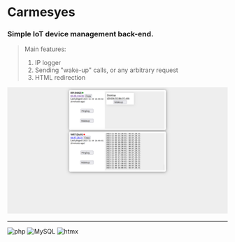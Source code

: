 # Carmesyes
### Simple IoT device management back-end.
 
 >Main features:
> 1. IP logger
> 2. Sending "wake-up" calls, or any arbitrary request
> 1. HTML redirection

![sample](./Showcase.png) 

---

![php](https://img.shields.io/badge/PHP-777BB4?style=for-the-badge&logo=php&logoColor=white) ![MySQL](https://img.shields.io/badge/MySQL-f7941e?style=for-the-badge&logo=mysql&logoColor=white) ![htmx](https://img.shields.io/badge/%3C/%3E%20htmx-3D72D7?style=for-the-badge&logo=mysl&logoColor=white)
